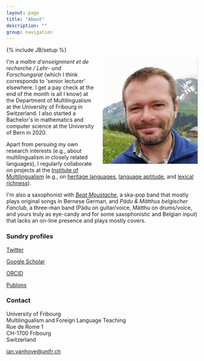 ```yaml
---
layout: page
title: "About"
description: ""
group: navigation
---
```

{% include JB/setup %}

<p><img style="float: right; margin: 0px 0px 15px 15px; max-width: 250px; height: auto;" src="/figs/jan_kop.jpg" alt="" title="Photo"/>
I'm a <i>maître d'enseignment et de recherche / Lehr- und Forschungsrat</i> (which I think corresponds to 'senior lecturer' elsewhere. I get a pay check at the end of the month is all I know) at the Department of Multilingualism at the University of Fribourg in Switzerland. I also started a Bachelor's in mathematics and computer science at the University of Bern in 2020.</p>

<p>Apart from persuing my own research interests (e.g., about multilingualism in closely related languages), 
I regularly collaborate on projects at the <a href = "http://www.institut-mehrsprachigkeit.ch/en/">Institute of Multilingualism</a>
(e.g., on 
<a href="http://www.institut-mehrsprachigkeit.ch/en/content/language-origin-and-language-school">heritage languages</a>, 
<a href="http://www.institut-mehrsprachigkeit.ch/en/content/language-aptitude-why-and-how-assess-it">language aptitude</a>, and 
<a href="http://www.institut-mehrsprachigkeit.ch/en/content/written-productions-children-immigration-background">lexical richness</a>).</p>

<p>I'm also a saxophonist with <a href="http://beatmoustache.ch/"><i>Beat Moustache</i></a>, a ska-pop band that mostly plays original songs in Bernese German, and <i>Pädu &amp; Mätthus belgischer Fanclub</i>, a three-man band (Pädu on guitar/voice, Mätthu on drums/voice, and yours truly as eye-candy and for some saxophonistic and Belgian input) that lacks an on-line presence and plays mostly covers.</p>


<h3>Sundry profiles</h3>

<p><a href="https://twitter.com/janhove">Twitter</a></p>

<p><a href ="https://scholar.google.com/citations?user=xZ5id3sAAAAJ">Google Scholar</a></p>

<p><a href="https://orcid.org/0000-0002-4607-4836">ORCID</a></p>

<p><a href="https://publons.com/researcher/J-1146-2019/">Publons</a></p>

<h3>Contact</h3>

University of Fribourg  
Multilingualism and Foreign Language Teaching  
Rue de Rome 1  
CH-1700 Fribourg  
Switzerland

[jan.vanhove@unifr.ch](mailto:jan.vanhove@unifr.ch)
